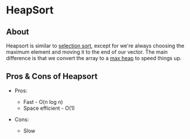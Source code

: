 # HeapSort

## About

Heapsort is similar to [selection sort](selection_sort.md), except for we're always choosing the maximum element and moving it to the end of our vector. The main difference is that we convert the array to a [max heap](../../data_structures/heap/README.md) to speed things up.

## Pros & Cons of Heapsort

- Pros:

  - Fast - O(n log n)
  - Space efficient - O(1)

- Cons:

  - Slow
